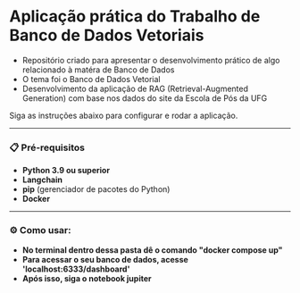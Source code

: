 # Aplicação prática do Trabalho de Banco de Dados Vetoriais

- Repositório criado para apresentar o desenvolvimento prático de algo relacionado à matéra de Banco de Dados
- O tema foi o Banco de Dados Vetorial
- Desenvolvimento da aplicação de RAG (Retrieval-Augmented Generation) com base nos dados do site da Escola de Pós da UFG

Siga as instruções abaixo para configurar e rodar a aplicação.

---

### 📋 Pré-requisitos

- **Python 3.9 ou superior**  
- **Langchain**   
- **pip** (gerenciador de pacotes do Python)
- **Docker**

---

### ⚙️ Como usar:

- **No terminal dentro dessa pasta dê o comando "docker compose up"**
- **Para acessar  o seu banco de dados, acesse 'localhost:6333/dashboard'**
- **Após isso, siga o notebook jupiter**